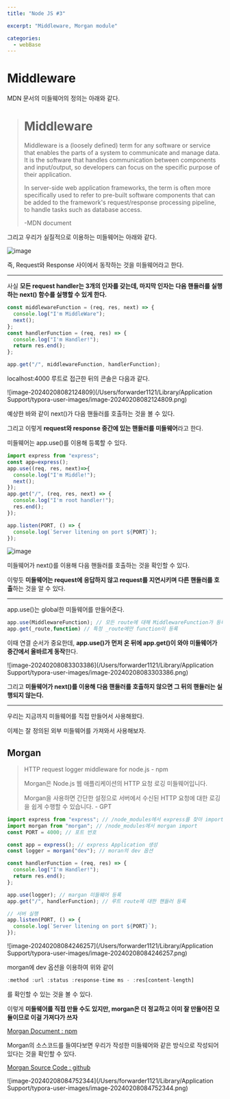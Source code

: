 ```yaml
---
title: "Node JS #3"

excerpt: "Middleware, Morgan module"

categories:
  - webBase
---
```




# Middleware

MDN 문서의 미들웨어의 정의는 아래와 같다.

> # Middleware
>
> Middleware is a (loosely defined) term for any software or service that enables the parts of a system to communicate and manage data. It is the software that handles communication between components and input/output, so developers can focus on the specific purpose of their application.
>
> In server-side web application frameworks, the term is often more specifically used to refer to pre-built software components that can be added to the framework's request/response processing pipeline, to handle tasks such as database access. 
>
> -MDN document

그리고 우리가 실질적으로 이용하는 미들웨어는 아래와 같다.

![image](https://encrypted-tbn0.gstatic.com/images?q=tbn:ANd9GcQlaX220atKOCHvskCWyek_iNF1xYNUjj-pVQ&usqp=CAU)

즉, Request와 Response 사이에서 동작하는 것을 미들웨어라고 한다.



---



사실 **모든 request handler는 3개의 인자를 갖는데, 마지막 인자는 다음 핸들러를 실행하는 next() 함수를 실행할 수 있게 한다.**

```js
const middlewareFunction = (req, res, next) => {
  console.log("I'm MiddleWare");
  next();
};
const handlerFunction = (req, res) => {
  console.log("I'm Handler!");
  return res.end();
};

app.get("/", middlewareFunction, handlerFunction);
```

localhost:4000 루트로 접근한 뒤의 콘솔은 다음과 같다.

![image-20240208082124809](/Users/forwarder1121/Library/Application Support/typora-user-images/image-20240208082124809.png)

예상한 바와 같이 next()가 다음 핸들러를 호출하는 것을 볼 수 있다.

그리고 이렇게 **request와 response 중간에 있는 핸들러를 미들웨어**라고 한다.



미들웨어는 app.use()를 이용해 등록할 수 있다.

```js
import express from "express";
const app=express();
app.use((req, res, next)=>{
  console.log("I'm Middle!");
  next();
});
app.get("/", (req, res, next) => {
  console.log("I'm root handler!");
  res.end();
});

app.listen(PORT, () => {
  console.log(`Server litening on port ${PORT}`);
});
```



![image](https://github.com/forwarder1121/forwarder1121.github.io/assets/66872094/f898c43d-f5a5-4eaf-9cc2-0e974c950e3d)

미들웨어가 next()를 이용해 다음 핸들러를 호출하는 것을 확인할 수 있다.

이렇듯 **미들웨어는 request에 응답하지 않고 request를 지연시키며 다른 핸들러를 호출**하는 것을 알 수 있다.



---



app.use()는 global한 미들웨어를 만들어준다.

```js
app.use(MiddlewareFunction); // 모든 route에 대해 MiddlewareFunction가 등록
app.get(_route,function) // 특정 _route에만 function이 등록
```



이때 연결 순서가 중요한데, **app.use()가 먼저 온 뒤에 app.get()이 와야 미들웨어가 중간에서 올바르게 동작**한다.

![image-20240208083303386](/Users/forwarder1121/Library/Application Support/typora-user-images/image-20240208083303386.png)

그리고 **미들웨어가 next()를 이용해 다음 핸들러를 호출하지 않으면 그 뒤의 핸들러는 실행되지 않는다.**



---



우리는 지금까지 미들웨어를 직접 만들어서 사용해왔다.

이제는 잘 정의된 외부 미들웨어를 가져와서 사용해보자.



## Morgan



> HTTP request logger middleware for node.js - npm
>
> Morgan은 Node.js 웹 애플리케이션의 HTTP 요청 로깅 미들웨어입니다. 
>
> Morgan을 사용하면 간단한 설정으로 서버에서 수신된 HTTP 요청에 대한 로깅을 쉽게 수행할 수 있습니다. - GPT



```js
import express from "express"; // /node_modules에서 express를 찾아 import
import morgan from "morgan"; // /node_modules에서 morgan import
const PORT = 4000; // 포트 번호

const app = express(); // express Application 생성
const logger = morgan("dev"); // moran의 dev 옵션

const handlerFunction = (req, res) => {
  console.log("I'm Handler!");
  return res.end();
};

app.use(logger); // margan 미들웨어 등록
app.get("/", handlerFunction); // 루트 route에 대한 핸들러 등록

// 서버 실행
app.listen(PORT, () => {
  console.log(`Server litening on port ${PORT}`);
});
```

![image-20240208084246257](/Users/forwarder1121/Library/Application Support/typora-user-images/image-20240208084246257.png)

morgan에 dev 옵션을 이용하여 위와 같이

```js
:method :url :status :response-time ms - :res[content-length]
```

를 확인할 수 있는 것을 볼 수 있다.



이렇게 **미들웨어를 직접 만들 수도 있지만, morgan은 더 정교하고 이미 잘 만들어진 모듈이므로 이걸 가져다가 쓰자**

[Morgan Document : npm](https://www.npmjs.com/package/morgan)





Morgan의 소스코드를 들여다보면 우리가 작성한 미들웨어와 같은 방식으로 작성되어 있다는 것을 확인할 수 있다.

[Morgan Source Code : github](https://github.com/expressjs/morgan)

![image-20240208084752344](/Users/forwarder1121/Library/Application Support/typora-user-images/image-20240208084752344.png)